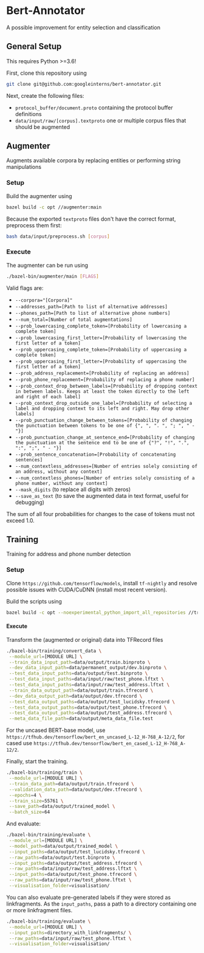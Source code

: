 # Bert-Annotator

A possible improvement for entity selection and classification

## General Setup

This requires Python >=3.6!

First, clone this repository using 

```sh
git clone git@github.com:googleinterns/bert-annotator.git
```

Next, create the following files:
 - `protocol_buffer/document.proto` containing the protocol buffer definitions
 - `data/input/raw/[corpus].textproto` one or multiple corpus files that should
   be augmented

## Augmenter

Augments available corpora by replacing entities or performing string
manipulations

### Setup

Build the augmenter using

```sh
bazel build -c opt //augmenter:main
```

Because the exported `textproto` files don't have the correct format,
preprocess them first:

```sh
bash data/input/preprocess.sh [corpus]
```

### Execute

The augmenter can be run using

```sh
./bazel-bin/augmenter/main [FLAGS]
```

Valid flags are:
 - `--corpora="[Corpora]"`
 - `--addresses_path=[Path to list of alternative addresses]`
 - `--phones_path=[Path to list of alternative phone numbers]`
 - `--num_total=[Number of total augmentations]`
 - `--prob_lowercasing_complete_token=[Probability of lowercasing a complete token]`
 - `--prob_lowercasing_first_letter=[Probability of lowercasing the first letter of a token]`
 - `--prob_uppercasing_complete_token=[Probability of uppercasing a complete token]`
 - `--prob_uppercasing_first_letter=[Probability of uppercasing the first letter of a token]`
 - `--prob_address_replacement=[Probability of replacing an address]`
 - `--prob_phone_replacement=[Probability of replacing a phone number]`
 - `--prob_context_drop_between_labels=[Probability of dropping context in between labels. Keeps at least the token directly to the left and right of each label]`
 - `--prob_context_drop_outside_one_label=[Probability of selecting a label and dropping context to its left and right. May drop other labels]`
 - `--prob_punctuation_change_between_tokens=[Probability of changing the punctuation between tokens to be one of {", ", ". ", "; ", " - "}]`
 - `--prob_punctuation_change_at_sentence_end=[Probability of changing the punctuation at the sentence end to be one of {"?", "!", ".", ":", ";", " - "}]`
 - `--prob_sentence_concatenation=[Probability of concatenating sentences]`
 - `--num_contextless_addresses=[Number of entries solely consisting of an address, without any context]`
 - `--num_contextless_phones=[Number of entries solely consisting of a phone number, without any context]`
 - `--mask_digits` (to replace all digits with zeros)
 - `--save_as_text` (to save the augmented data in text format, useful for debugging)

The sum of all four probabilities for changes to the case of tokens must not exceed 1.0.


## Training

Training for address and phone number detection

### Setup

Clone `https://github.com/tensorflow/models`, install `tf-nightly` and resolve possible issues with CUDA/CuDNN (install most recent version).

Build the scripts using

```sh
bazel build -c opt --noexperimental_python_import_all_repositories //training:...
```

#### Execute

Transform the (augmented or original) data into TFRecord files

```sh
./bazel-bin/training/convert_data \
 --module_url=[MODULE URL] \
 --train_data_input_path=data/output/train.binproto \
 --dev_data_input_path=data/permanent_output/dev.binproto \
 --test_data_input_paths=data/output/test.binproto \
 --test_data_input_paths=data/input/raw/test_phone.lftxt \
 --test_data_input_paths=data/input/raw/test_address.lftxt \
 --train_data_output_path=data/output/train.tfrecord \
 --dev_data_output_path=data/output/dev.tfrecord \
 --test_data_output_paths=data/output/test_lucidsky.tfrecord \
 --test_data_output_paths=data/output/test_phone.tfrecord \
 --test_data_output_paths=data/output/test_address.tfrecord \
 --meta_data_file_path=data/output/meta_data_file.test
```

For the uncased BERT-base model, use `https://tfhub.dev/tensorflow/bert_en_uncased_L-12_H-768_A-12/2`, for cased use `https://tfhub.dev/tensorflow/bert_en_cased_L-12_H-768_A-12/2`.


Finally, start the training.

```sh
./bazel-bin/training/train \
 --module_url=[MODULE URL] \
 --train_data_path=data/output/train.tfrecord \
 --validation_data_path=data/output/dev.tfrecord \
 --epochs=4 \
 --train_size=55761 \
 --save_path=data/output/trained_model \
 --batch_size=64
```

And evaluate:

```sh
./bazel-bin/training/evaluate \
 --module_url=[MODULE URL] \
 --model_path=data/output/trained_model \
 --input_paths=data/output/test_lucidsky.tfrecord \
 --raw_paths=data/output/test.binproto \
 --input_paths=data/output/test_address.tfrecord \
 --raw_paths=data/input/raw/test_address.lftxt \
 --input_paths=data/output/test_phone.tfrecord \
 --raw_paths=data/input/raw/test_phone.lftxt \
 --visualisation_folder=visualisation/
```

You can also evaluate pre-generated labels if they were stored as linkfragments.
As the `input_paths`, pass a path to a directory containing one or more
linkfragment files.

```sh
./bazel-bin/training/evaluate \
 --module_url=[MODULE URL] \
 --input_paths=directory_with_linkfragments/ \
 --raw_paths=data/input/raw/test_phone.lftxt \
 --visualisation_folder=visualisation/
```
